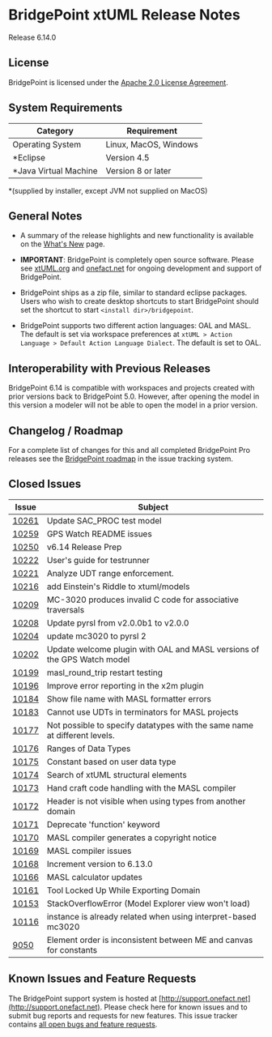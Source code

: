 BridgePoint xtUML Release Notes
========================

Release 6.14.0

License
-------
BridgePoint is licensed under the [Apache 2.0 License Agreement](http://www.apache.org/licenses/LICENSE-2.0).  


System Requirements
-------
  
| Category              | Requirement                          |
|-----------------------|--------------------------------------|
| Operating System      | Linux, MacOS, Windows                |
| *Eclipse              | Version 4.5                          |
| *Java Virtual Machine | Version 8 or later                   |

*(supplied by installer, except JVM not supplied on MacOS)
    

General Notes
------
* A summary of the release highlights and new functionality is available on the [What's New](../WhatsNew/WhatsNew.html) page.  
  
* __IMPORTANT__: BridgePoint is completely open source software. Please see [xtUML.org](http://xtuml.org) and [onefact.net](http://onefact.net) 
for ongoing development and support of BridgePoint.  
  
* BridgePoint ships as a zip file, similar to standard eclipse packages. Users who wish to 
create desktop shortcuts to start BridgePoint should set the shortcut to start `<install dir>/bridgepoint`.  

* BridgePoint supports two different action languages: OAL and MASL.  The default is set via workspace 
preferences at `xtUML > Action Language > Default Action Language Dialect`. The default is set to OAL.       
  
Interoperability with Previous Releases
------
BridgePoint 6.14 is compatible with workspaces and projects created with prior versions back to 
BridgePoint 5.0.  However, after opening the model in this version a modeler will not be able to 
open the model in a prior version.   

Changelog / Roadmap
------
For a complete list of changes for this and all completed BridgePoint Pro releases see the 
[BridgePoint roadmap](https://support.onefact.net/projects/bridgepoint/roadmap?utf8=%E2%9C%93&completed=1) in the issue tracking system.  

Closed Issues
------
 
| Issue |  Subject |
|-------|-----------------------------------------------------------------|
[10261](https://support.onefact.net/issues/10261) |  Update SAC_PROC test model
[10259](https://support.onefact.net/issues/10259) |  GPS Watch README issues
[10250](https://support.onefact.net/issues/10250) |  v6.14 Release Prep
[10222](https://support.onefact.net/issues/10222) |  User's guide for testrunner
[10221](https://support.onefact.net/issues/10221) |  Analyze UDT range enforcement.
[10216](https://support.onefact.net/issues/10216) |  add Einstein's Riddle to xtuml/models
[10209](https://support.onefact.net/issues/10209) |  MC-3020 produces invalid C code for associative traversals
[10208](https://support.onefact.net/issues/10208) |  Update pyrsl from v2.0.0b1 to v2.0.0
[10204](https://support.onefact.net/issues/10204) |  update mc3020 to pyrsl 2
[10202](https://support.onefact.net/issues/10202) |  Update welcome plugin with OAL and MASL versions of the GPS Watch model
[10199](https://support.onefact.net/issues/10199) |  masl_round_trip restart testing
[10196](https://support.onefact.net/issues/10196) |  Improve error reporting in the x2m plugin
[10184](https://support.onefact.net/issues/10184) |  Show file name with MASL formatter errors
[10183](https://support.onefact.net/issues/10183) |  Cannot use UDTs in terminators for MASL projects
[10177](https://support.onefact.net/issues/10177) |  Not possible to specify datatypes with the same name at different levels.
[10176](https://support.onefact.net/issues/10176) |  Ranges of Data Types
[10175](https://support.onefact.net/issues/10175) |  Constant based on user data type
[10174](https://support.onefact.net/issues/10174) |  Search of xtUML structural elements
[10173](https://support.onefact.net/issues/10173) |  Hand craft code handling with the MASL compiler
[10172](https://support.onefact.net/issues/10172) |  Header is not visible when using types from another domain
[10171](https://support.onefact.net/issues/10171) |  Deprecate 'function' keyword
[10170](https://support.onefact.net/issues/10170) |  MASL compiler generates a copyright notice
[10169](https://support.onefact.net/issues/10169) |  MASL compiler issues
[10168](https://support.onefact.net/issues/10168) |  Increment version to 6.13.0
[10166](https://support.onefact.net/issues/10166) |  MASL calculator updates
[10161](https://support.onefact.net/issues/10161) |  Tool Locked Up While Exporting Domain
[10153](https://support.onefact.net/issues/10153) |  StackOverflowError (Model Explorer view won't load)
[10116](https://support.onefact.net/issues/10116) |  instance is already related when using interpret-based mc3020
[9050](https://support.onefact.net/issues/9050) |   Element order is inconsistent between ME and canvas for constants
    
    
Known Issues and Feature Requests
------
The BridgePoint support system is hosted at [http://support.onefact.net](http://support.onefact.net). Please check here for known issues and to 
submit bug reports and requests for new features. This issue tracker contains [all open bugs and feature requests](https://support.onefact.net/projects/bridgepoint/issues?utf8=%E2%9C%93&set_filter=1&f%5B%5D=status_id&op%5Bstatus_id%5D=%3D&v%5Bstatus_id%5D%5B%5D=1&v%5Bstatus_id%5D%5B%5D=7&v%5Bstatus_id%5D%5B%5D=2&f%5B%5D=&c%5B%5D=project&c%5B%5D=status&c%5B%5D=subject&c%5B%5D=fixed_version&c%5B%5D=due_date&group_by=&t%5B%5D=).  

  